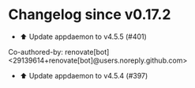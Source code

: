 # Changelog since v0.17.2
- ⬆️ Update appdaemon to v4.5.5 (#401)

Co-authored-by: renovate[bot] <29139614+renovate[bot]@users.noreply.github.com> 
- ⬆️ Update appdaemon to v4.5.4 (#397) 
